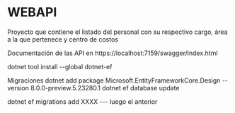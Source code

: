 # WEBAPI
Proyecto que contiene el listado del personal con su respectivo cargo, área a la que pertenece y centro de costos

Documentación de las API en https://localhost:7159/swagger/index.html  

dotnet tool install --global dotnet-ef

Migraciones 
dotnet add package Microsoft.EntityFrameworkCore.Design --version 8.0.0-preview.5.23280.1
dotnet ef database update

dotnet ef migrations add XXXX --- luego el anterior 